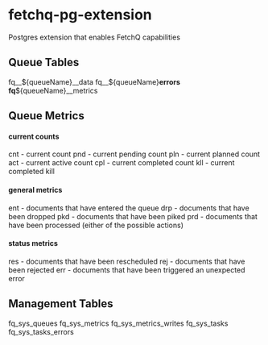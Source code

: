# fetchq-pg-extension
Postgres extension that enables FetchQ capabilities

## Queue Tables

fq__${queueName}__data
fq__${queueName}__errors
fq__${queueName}__metrics

## Queue Metrics

#### current counts
cnt - current count
pnd - current pending count
pln - current planned count
act - current active count
cpl - current completed count
kll - current completed kill

#### general metrics

ent - documents that have entered the queue
drp - documents that have been dropped
pkd - documents that have been piked
prd - documents that have been processed (either of the possible actions)

#### status metrics

res - documents that have been rescheduled
rej - documents that have been rejected
err - documents that have been triggered an unexpected error

## Management Tables

fq_sys_queues
fq_sys_metrics
fq_sys_metrics_writes
fq_sys_tasks
fq_sys_tasks_errors